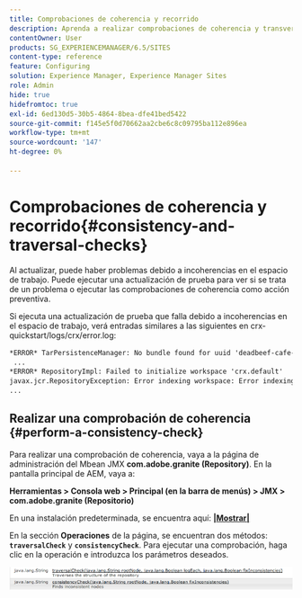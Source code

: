 ```yaml
---
title: Comprobaciones de coherencia y recorrido
description: Aprenda a realizar comprobaciones de coherencia y transversales.
contentOwner: User
products: SG_EXPERIENCEMANAGER/6.5/SITES
content-type: reference
feature: Configuring
solution: Experience Manager, Experience Manager Sites
role: Admin
hide: true
hidefromtoc: true
exl-id: 6ed130d5-30b5-4864-8bea-dfe41bed5422
source-git-commit: f145e5f0d70662aa2cbe6c8c09795ba112e896ea
workflow-type: tm+mt
source-wordcount: '147'
ht-degree: 0%

---
```


# Comprobaciones de coherencia y recorrido{#consistency-and-traversal-checks}

Al actualizar, puede haber problemas debido a incoherencias en el espacio de trabajo. Puede ejecutar una actualización de prueba para ver si se trata de un problema o ejecutar las comprobaciones de coherencia como acción preventiva.

Si ejecuta una actualización de prueba que falla debido a incoherencias en el espacio de trabajo, verá entradas similares a las siguientes en crx-quickstart/logs/crx/error.log:

```xml
*ERROR* TarPersistenceManager: No bundle found for uuid 'deadbeef-cafe-babe-cafe-babecafebabe'
 ...
*ERROR* RepositoryImpl: Failed to initialize workspace 'crx.default'
javax.jcr.RepositoryException: Error indexing workspace: Error indexing workspace: Error indexing workspace
...
```

## Realizar una comprobación de coherencia {#perform-a-consistency-check}

Para realizar una comprobación de coherencia, vaya a la página de administración del Mbean JMX **com.adobe.granite (Repository)**. En la pantalla principal de AEM, vaya a:

**Herramientas > Consola web > Principal (en la barra de menús) > JMX > com.adobe.granite (Repositorio)**

En una instalación predeterminada, se encuentra aquí: **[|Mostrar|](http://localhost:4502/system/console/jmx/com.adobe.granite%3Atype%3DRepository)**

En la sección **Operaciones** de la página, se encuentran dos métodos: **`traversalCheck`** y **`consistencyCheck`**. Para ejecutar una comprobación, haga clic en la operación e introduzca los parámetros deseados.

![chlimage_1-117](assets/chlimage_1-117.png)
